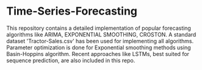 # Time-Series-Forecasting

This repository contains a detailed implementation of popular forecasting algorithms like ARIMA, EXPONENTIAL SMOOTHING, CROSTON.
A standard dataset 'Tractor-Sales.csv' has been used for implementing all algorithms. Parameter optimization is done for Exponential smoothing methods using Basin-Hoppins algorithm. Recent approaches like LSTMs, best suited for sequence prediction, are also included in this repo.
